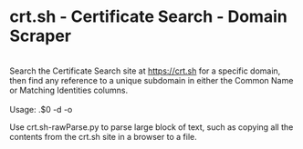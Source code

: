# crt.sh - Certificate Search - Domain Scraper
\
Search the Certificate Search site at https://crt.sh for a specific domain, then find any reference to a unique subdomain in either the Common Name or Matching Identities columns.
\
\
Usage: .\$0 -d <domain> -o <output>


Use crt.sh-rawParse.py to parse large block of text, such as copying all the contents from the crt.sh site in a browser to a file.
